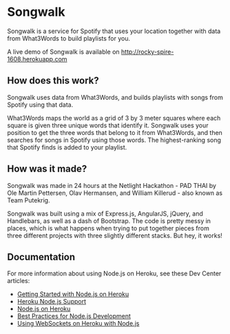 # Songwalk

Songwalk is a service for Spotify that uses your location together with data from What3Words to build playlists for you.

A live demo of Songwalk is available on http://rocky-spire-1608.herokuapp.com

## How does this work?

Songwalk uses data from What3Words, and builds playlists with songs from Spotify using that data.

What3Words maps the world as a grid of 3 by 3 meter squares where each square is given three unique words that identify it.
Songwalk uses your position to get the three words that belong to it from What3Words, and then searches for songs in Spotify using those words. The highest-ranking song that Spotify finds is added to your playlist.

## How was it made?

Songwalk was made in 24 hours at the Netlight Hackathon - PAD THAI by Ole Martin Pettersen, Olav Hermansen, and William Killerud - also known as Team Putekrig.

Songwalk was built using a mix of Express.js, AngularJS, jQuery, and Handlebars, as well as a dash of Bootstrap.
The code is pretty messy in places, which is what happens when trying to put together pieces from three different projects with three slightly different stacks. But hey, it works!


## Documentation

For more information about using Node.js on Heroku, see these Dev Center articles:

- [Getting Started with Node.js on Heroku](https://devcenter.heroku.com/articles/getting-started-with-nodejs)
- [Heroku Node.js Support](https://devcenter.heroku.com/articles/nodejs-support)
- [Node.js on Heroku](https://devcenter.heroku.com/categories/nodejs)
- [Best Practices for Node.js Development](https://devcenter.heroku.com/articles/node-best-practices)
- [Using WebSockets on Heroku with Node.js](https://devcenter.heroku.com/articles/node-websockets)
